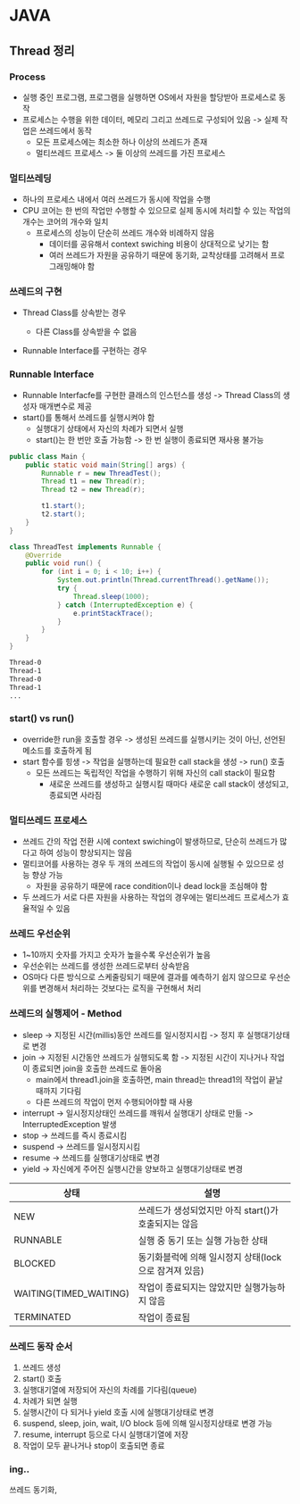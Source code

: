 # JAVA

## Thread 정리

### Process

- 실행 중인 프로그램, 프로그램을 실행하면 OS에서 자원을 할당받아 프로세스로 동작
- 프로세스는 수행을 위한 데이터, 메모리 그리고 쓰레드로 구성되어 있음 -> 실제 작업은 쓰레드에서 동작
  - 모든 프로세스에는 최소한 하나 이상의 쓰레드가 존재
  - 멀티쓰레드 프로세스 -> 둘 이상의 쓰레드를 가진 프로세스


### 멀티쓰레딩

- 하나의 프로세스 내에서 여러 쓰레드가 동시에 작업을 수행
- CPU 코어는 한 번의 작업만 수행할 수 있으므로 실제 동시에 처리할 수 있는 작업의 개수는 코어의 개수와 일치
  - 프로세스의 성능이 단순히 쓰레드 개수와 비례하지 않음
    - 데이터를 공유해서 context swiching 비용이 상대적으로 낮기는 함
    - 여러 쓰레드가 자원을 공유하기 때문에 동기화, 교착상태를 고려해서 프로그래밍해야 함


### 쓰레드의 구현

- Thread Class를 상속받는 경우
  - 다른 Class를 상속받을 수 없음

- Runnable Interface를 구현하는 경우

### Runnable Interface

- Runnable Interfacfe를 구현한 클래스의 인스턴스를 생성 -> Thread Class의 생성자 매개변수로 제공
- start()를 통해서 쓰레드를 실행시켜야 함
  - 실행대기 상태에서 자신의 차례가 되면서 실행
  - start()는 한 번만 호출 가능함 -> 한 번 실행이 종료되면 재사용 불가능

```java
public class Main {
    public static void main(String[] args) {
        Runnable r = new ThreadTest();
        Thread t1 = new Thread(r);
        Thread t2 = new Thread(r);

        t1.start();
        t2.start();
    }
}

class ThreadTest implements Runnable {
    @Override
    public void run() {
        for (int i = 0; i < 10; i++) {
            System.out.println(Thread.currentThread().getName());
            try {
                Thread.sleep(1000);
            } catch (InterruptedException e) {
                e.printStackTrace();
            }
        }
    }
}
```

```bash
Thread-0
Thread-1
Thread-0
Thread-1
...
```


### start() vs run()

- override한 run을 호출할 경우 -> 생성된 쓰레드를 실행시키는 것이 아닌, 선언된 메소드를 호출하게 됨
- start 함수를 힝생 -> 작업을 실행하는데 필요한 call stack을 생성 -> run() 호출
  - 모든 쓰레드는 독립적인 작업을 수행하기 위해 자신의 call stack이 필요함
    - 새로운 쓰레드를 생성하고 실행시킬 때마다 새로운 call stack이 생성되고, 종료되면 사라짐


### 멀티쓰레드 프로세스

- 쓰레드 간의 작업 전환 시에 context swiching이 발생하므로, 단순히 쓰레드가 많다고 하여 성능이 향상되지는 않음
- 멀티코어를 사용하는 경우 두 개의 쓰레드의 작업이 동시에 실행될 수 있으므로 성능 향상 가능
  - 자원을 공유하기 때문에 race condition이나 dead lock을 조심해야 함
- 두 쓰레드가 서로 다른 자원을 사용하는 작업의 경우에는 멀티쓰레드 프로세스가 효율적일 수 있음


### 쓰레드 우선순위

- 1~10까지 숫자를 가지고 숫자가 높을수록 우선순위가 높음
- 우선순위는 쓰레드를 생성한 쓰레드로부터 상속받음
- OS마다 다른 방식으로 스케줄링되기 때문에 결과를 예측하기 쉽지 않으므로 우선순위를 변경해서 처리하는 것보다는 로직을 구현해서 처리


### 쓰레드의 실행제어 - Method

- sleep -> 지정된 시간(millis)동안 쓰레드를 일시정지시킴 -> 정지 후 실행대기상태로 변경
- join -> 지정된 시간동안 쓰레드가 실행되도록 함 -> 지정된 시간이 지나거나 작업이 종료되면 join을 호출한 쓰레드로 돌아옴
  - main에서 thread1.join을 호출하면, main thread는 thread1의 작업이 끝날 때까지 기다림
  - 다른 쓰레드의 작업이 먼저 수행되어야할 때 사용
- interrupt -> 일시정지상태인 쓰레드를 깨워서 실행대기 상태로 만듦 -> InterruptedException 발생
- stop -> 쓰레드를 즉시 종료시킴
- suspend -> 쓰레드를 일시정지시킴
- resume -> 쓰레드를 실행대기상태로 변경
- yield -> 자신에게 주어진 실행시간을 양보하고 실행대기상태로 변경

|상태|설명|
|---|---|
|NEW|쓰레드가 생성되었지만 아직 start()가 호출되지는 않음|
|RUNNABLE|실행 중 동기 또는 실행 가능한 상태|
|BLOCKED|동기화블럭에 의해 일시정지 상태(lock으로 잠겨져 있음)|
|WAITING(TIMED_WAITING)|작업이 종료되지는 않았지만 실행가능하지 않음|
|TERMINATED|작업이 종료됨|


### 쓰레드 동작 순서

1. 쓰레드 생성
2. start() 호출
3. 실행대기열에 저장되어 자신의 차례를 기다림(queue)
4. 차례가 되면 실행
5. 실행시간이 다 되거나 yield 호출 시에 실행대기상태로 변경
6. suspend, sleep, join, wait, I/O block 등에 의해 일시정지상태로 변경 가능
7. resume, interrupt 등으로 다시 실행대기열에 저장
8. 작업이 모두 끝나거나 stop이 호출되면 종료


### ing..

쓰레드 동기화,
